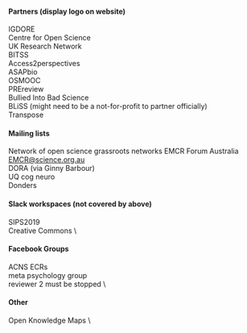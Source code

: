 #### Partners (display logo on website)
IGDORE \
Centre for Open Science \
UK Research Network \
BITSS \
Access2perspectives \
ASAPbio \
OSMOOC \
PREreview \
Bullied Into Bad Science \
BLiSS (might need to be a not-for-profit to partner officially) \
Transpose

#### Mailing lists
Network of open science grassroots networks 
EMCR Forum Australia EMCR@science.org.au \
DORA (via Ginny Barbour) \
UQ cog neuro \
Donders

#### Slack workspaces (not covered by above)
SIPS2019 \
Creative Commons \

#### Facebook Groups 
ACNS ECRs \
meta psychology group \
reviewer 2 must be stopped \

#### Other
Open Knowledge Maps \
